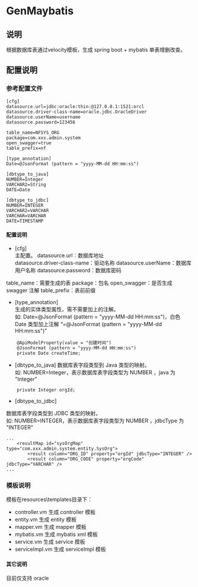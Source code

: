 # GenMaybatis

## 说明

根据数据库表通过velocity模板，生成 spring boot + mybatis 单表增删改查。

## 配置说明

### 参考配置文件
```
[cfg]
datasource.url=jdbc:oracle:thin:@127.0.0.1:1521:orcl
datasource.driver-class-name=oracle.jdbc.OracleDriver
datasource.userName=username
datasource.password=123456

table_name=NFSYS_ORG
package=com.xxx.admin.system
open_swagger=true
table_prefix=nf

[type_annotation]
Date=@JsonFormat (pattern = "yyyy-MM-dd HH:mm:ss")

[dbtype_to_java]
NUMBER=Integer
VARCHAR2=String
DATE=Date

[dbtype_to_jdbc]
NUMBER=INTEGER
VARCHAR2=VARCHAR
VARCHAR=VARCHAR
DATE=TIMESTAMP
```

#### 配置说明

* [cfg]  
主配置。
datasource.url：数据库地址  
datasource.driver-class-name：驱动名称
datasource.userName：数据库用户名称
datasource.password：数据库密码

table_name：需要生成的表
package：包名
open_swagger：是否生成 swagger 注解
table_prefix：表前前缀

* [type_annotation]  
生成的实体类型属性，需不需要加上的注解。    
如: Date=@JsonFormat (pattern = "yyyy-MM-dd HH:mm:ss")，白色 Date 类型加上注解 “=@JsonFormat (pattern = "yyyy-MM-dd HH:mm:ss")”
```
    @ApiModelProperty(value = "创建时间")
    @JsonFormat (pattern = "yyyy-MM-dd HH:mm:ss")
    private Date createTime;
```

* [dbtype_to_java]
数据库表字段类型到 Java 类型的映射。  
如: NUMBER=Integer，表示数据库表字段类型为 NUMBER ，java 为 "Integer" 
```
    private Integer orgId;
```

* [dbtype_to_jdbc]  

数据库表字段类型到 JDBC 类型的映射。     
如: NUMBER=INTEGER，表示数据库表字段类型为 NUMBER ，jdbcType 为 "INTEGER" 
```
...
    <resultMap id="sysOrgMap" type="com.xxx.admin.system.entity.SysOrg">
        <result column="ORG_ID" property="orgId" jdbcType="INTEGER" />
        <result column="ORG_CODE" property="orgCode" jdbcType="VARCHAR" />
...
```

### 模板说明
模板在resources\templates目录下：
* controller.vm 生成 controller 模板
* entity.vm  生成 entity 模板
* mapper.vm 生成 mapper 模板
* mybatis.vm 生成 mybatis xml 模板
* service.vm 生成 service 模板
* serviceImpl.vm 生成 serviceImpl 模板

#### 其它说明
  目前仅支持 oracle